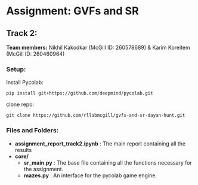 # Assignment: GVFs and SR

## Track 2:

**Team members:** Nikhil Kakodkar (McGill ID: 260578689) & Karim Koreitem (McGill ID: 260460964)

### Setup:
Install Pycolab:
```
pip install git+https://github.com/deepmind/pycolab.git
```
clone repo:
```
git clone https://github.com/rllabmcgill/gvfs-and-sr-dayan-hunt.git
```

### Files and Folders:
- **assignment_report_track2.ipynb** : The main report containing all the results 
- **core/**
    - **sr_main.py** : The base file containing all the functions necessary for the assignment.
    - **mazes.py** : An interface for the pycolab game engine.
